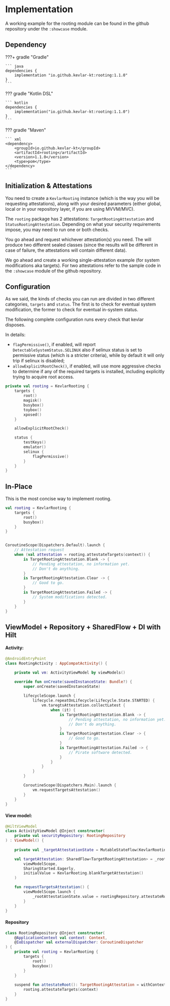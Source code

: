 # Implementation

A working example for the rooting module can be found in the github repository under the `:showcase` module.

## Dependency

???+ gradle "Gradle"

	``` java
	dependencies {
    	implementation "io.github.kevlar-kt:rooting:1.1.0"
	}
	```

??? gradle "Kotlin DSL"

	``` kotlin
	dependencies {
	    implementation("io.github.kevlar-kt:rooting:1.1.0")
	}
	```

??? gradle "Maven"

	``` xml
	<dependency>
	    <groupId>io.github.kevlar-kt</groupId>
	    <artifactId>rooting</artifactId>
	    <version>1.1.0</version>
	    <type>pom</type>
	</dependency>
	```

## Initialization & Attestations
You need to create a `KevlarRooting` instance (which is the way you will be requesting attestations), along with your desired parameters (either global, local or in your repository layer, if you are using MVVM/MVC).

The `rooting` package has 2 attestations: `TargetRootingAttestation` and `StatusRootingAttestation`.
Depending on what your security requirements impose, you may need to run one or both checks.

You go ahead and request whichever attestation(s) you need. The will produce two different sealed classes (since the results will be different in case of failure, the attestations will contain different data).

We go ahead and create a working single-attestation example (for system modifications aka targets). For two attestations refer to the sample code in the `:showcase` module of the github repository.


## Configuration
As we said, the kinds of checks you can run are divided in two different categories, `targets` and `status`.
The first is to check for eventual system modification, the former to check for eventual in-system status.

The following complete configuration runs every check that kevlar disposes.

In details:

- `flagPermissive()`, if enabled, will report `DetectableSystemStatus.SELINUX` also if selinux status is set to permissive status (which is a stricter criteria), while by default it will only trip if selinux is disabled;
- `allowExplicitRootCheck()`, if enabled, will use more aggressive checks to determine if any of the required targets is installed, including explicitly trying to acquire root access.


```kotlin
private val rooting = KevlarRooting {
    targets {
        root()
        magisk()
        busybox()
        toybox()
        xposed()
    }

    allowExplicitRootCheck()

    status {
        testKeys()
        emulator()
        selinux {
            flagPermissive()
        }
    }
}
```


## In-Place
This is the most concise way to implement rooting.


```kotlin title="InPlace.kt"
val rooting = KevlarRooting {
    targets {
        root()
        busybox()
    }
}


CoroutineScope(Dispatchers.Default).launch {
	// Attestation request
    when (val attestation = rooting.attestateTargets(context)) {
        is TargetRootingAttestation.Blank -> {
            // Pending attestation, no information yet. 
        	// Don't do anything.
        }
        is TargetRootingAttestation.Clear -> {
            // Good to go.
        }
        is TargetRootingAttestation.Failed -> {
            // System modifications detected.
        }
    }
}
```


## ViewModel + Repository + SharedFlow + DI with Hilt

#### Activity:
```kotlin title="RootingActivity.kt"
@AndroidEntryPoint
class RootingActivity : AppCompatActivity() {

    private val vm: ActivityViewModel by viewModels()

    override fun onCreate(savedInstanceState: Bundle?) {
        super.onCreate(savedInstanceState)
	    
        lifecycleScope.launch {
            lifecycle.repeatOnLifecycle(Lifecycle.State.STARTED) {
                vm.taregtsAttestation.collectLatest {
                    when (it) {
                        is TargetRootingAttestation.Blank -> {
                            // Pending attestation, no information yet.
                            // Don't do anything.
                        }
                        is TargetRootingAttestation.Clear -> {
                            // Good to go.
                        }
                        is TargetRootingAttestation.Failed -> {
                            // Pirate software detected.
                        }
                    }
                }
            }
        }

        CoroutineScope(Dispatchers.Main).launch {
            vm.requestTargetsAttestation()
        }
    }
}
```

#### View model:
```kotlin title="ActivityViewModel.kt"
@HiltViewModel
class ActivityViewModel @Inject constructor(
    private val securityRepository: RootingRepository
) : ViewModel() {
	
    private val _targetAttestationState = MutableStateFlow(KevlarRooting.blankTargetAttestation())

    val targetAttestation: SharedFlow<TargetRootingAttestation> = _rootAttestationState.stateIn(
        viewModelScope,
        SharingStarted.Eagerly,
        initialValue = KevlarRooting.blankTargetAttestation()
    )

    fun requestTargetsAttestation() {
        viewModelScope.launch {
            _rootAttestationState.value = rootingRepository.attestateRoot()
        }
    }
}

```

#### Repository
```kotlin title="RootingRepository.kt"
class RootingRepository @Inject constructor(
    @ApplicationContext val context: Context,
    @IoDispatcher val externalDispatcher: CoroutineDispatcher
) {
    private val rooting = KevlarRooting {
        targets {
            root()
            busybox()
        }
    }
	
    suspend fun attestateRoot(): TargetRootingAttestation = withContext(externalDispatcher) {
        rooting.attestateTargets(context)
    }
}
```
